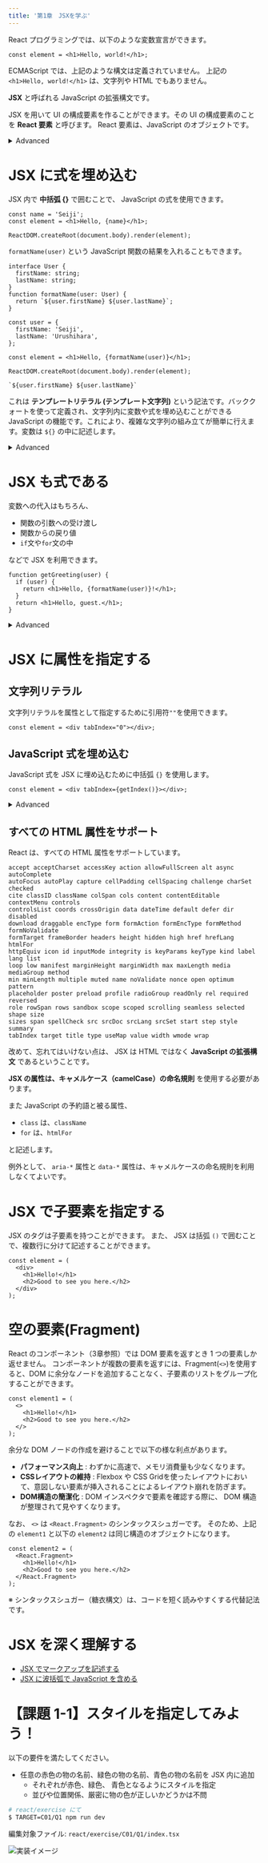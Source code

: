 ```yaml
---
title: '第1章　JSXを学ぶ'
---
```


React プログラミングでは、以下のような変数宣言ができます。

```tsx
const element = <h1>Hello, world!</h1>;
```

ECMAScript では、上記のような構文は定義されていません。
上記の `<h1>Hello, world!</h1>` は、文字列や HTML でもありません。

**JSX** と呼ばれる JavaScript の拡張構文です。

JSX を用いて UI の構成要素を作ることができます。その UI の構成要素のことを **React 要素** と呼びます。
React 要素は、JavaScript のオブジェクトです。

<details><summary>Advanced</summary>
JSX はそのままではブラウザ上では動作しません。
そのため、 React の toolchain を使って、JSX を使わない、通常の JavaScript オブジェクトへ変換します。

この章の Advanced には JSX を使わず、 `React.createElement()` という関数を使用して React 要素を生成する例が書かれています。
</details>

# JSX に式を埋め込む

JSX 内で **中括弧 {}** で囲むことで、 JavaScript の式を使用できます。

```tsx
const name = 'Seiji';
const element = <h1>Hello, {name}</h1>;

ReactDOM.createRoot(document.body).render(element);
```

`formatName(user)` という JavaScript 関数の結果を入れることもできます。

```tsx
interface User {
  firstName: string;
  lastName: string;
}
function formatName(user: User) {
  return `${user.firstName} ${user.lastName}`;
}

const user = {
  firstName: 'Seiji',
  lastName: 'Urushihara',
};

const element = <h1>Hello, {formatName(user)}</h1>;

ReactDOM.createRoot(document.body).render(element);
```

```
`${user.firstName} ${user.lastName}`
```

これは **テンプレートリテラル (テンプレート文字列)** という記法です。バッククォートを使って定義され、文字列内に変数や式を埋め込むことができる JavaScript の機能です。これにより、複雑な文字列の組み立てが簡単に行えます。変数は `${}` の中に記述します。

<details><summary>Advanced</summary>

もし JSX の助けを得ずに記述すると、このようになります。

```typescript
import React from 'react';

const element = React.createElement('h1', null, `Hello, ${formatName(user)}`);
```

</details>

# JSX も式である

変数への代入はもちろん、

- 関数の引数への受け渡し
- 関数からの戻り値
- `if`文や`for`文の中

などで JSX を利用できます。

```tsx
function getGreeting(user) {
  if (user) {
    return <h1>Hello, {formatName(user)}!</h1>;
  }
  return <h1>Hello, guest.</h1>;
}
```

<details><summary>Advanced</summary>

もし JSX の助けを得ずに記述すると、このようになります。

```typescript
import React from "react"

function getGreeting(user) {
  if (user) {
    return React.createElement("h1",null,
      "Hello, ", formatName(user)
    )
  }
  return React.createElement("h1",null,
    "Hello, guest."
  )
```

</details>

# JSX に属性を指定する

## 文字列リテラル

文字列リテラルを属性として指定するために引用符`""`を使用できます。

```tsx
const element = <div tabIndex="0"></div>;
```

## JavaScript 式を埋め込む

JavaScript 式を JSX に埋め込むために中括弧 `{}` を使用します。

```tsx
const element = <div tabIndex={getIndex()}></div>;
```

<details><summary>Advanced</summary>

もし JSX の助けを得ずに記述すると、このようになります。

```typescript
import React from 'react';

const element = React.createElement('div', { tabIndex: '0' });
```

```typescript
import React from 'react';

const element = React.createElement('div', { tabIndex: getIndex() });
```

</details>

## すべての HTML 属性をサポート

React は、すべての HTML 属性をサポートしています。

```
accept acceptCharset accessKey action allowFullScreen alt async autoComplete
autoFocus autoPlay capture cellPadding cellSpacing challenge charSet checked
cite classID className colSpan cols content contentEditable contextMenu controls
controlsList coords crossOrigin data dateTime default defer dir disabled
download draggable encType form formAction formEncType formMethod formNoValidate
formTarget frameBorder headers height hidden high href hrefLang htmlFor
httpEquiv icon id inputMode integrity is keyParams keyType kind label lang list
loop low manifest marginHeight marginWidth max maxLength media mediaGroup method
min minLength multiple muted name noValidate nonce open optimum pattern
placeholder poster preload profile radioGroup readOnly rel required reversed
role rowSpan rows sandbox scope scoped scrolling seamless selected shape size
sizes span spellCheck src srcDoc srcLang srcSet start step style summary
tabIndex target title type useMap value width wmode wrap
```

改めて、忘れてはいけない点は、 JSX は HTML ではなく **JavaScript の拡張構文** であるということです。

**JSX の属性は、キャメルケース（camelCase）の命名規則** を使用する必要があります。

また JavaScript の予約語と被る属性、

- `class` は、`className`
- `for` は、`htmlFor`

と記述します。

例外として、 `aria-*` 属性と `data-*` 属性は、キャメルケースの命名規則を利用しなくてよいです。

# JSX で子要素を指定する

JSX のタグは子要素を持つことができます。
また、 JSX は括弧 `()` で囲むことで、複数行に分けて記述することができます。

```tsx
const element = (
  <div>
    <h1>Hello!</h1>
    <h2>Good to see you here.</h2>
  </div>
);
```

# 空の要素(Fragment)

React のコンポーネント（3章参照）では DOM 要素を返すとき 1 つの要素しか返せません。
コンポーネントが複数の要素を返すには、Fragment(`<>`)を使用すると、DOM に余分なノードを追加することなく、子要素のリストをグループ化することができます。

```tsx
const element1 = (
  <>
    <h1>Hello!</h1>
    <h2>Good to see you here.</h2>
  </>
);
```

余分な DOM ノードの作成を避けることで以下の様な利点があります。

- **パフォーマンス向上** : わずかに高速で、メモリ消費量も少なくなります。
- **CSSレイアウトの維持** : Flexbox や CSS Gridを使ったレイアウトにおいて、意図しない要素が挿入されることによるレイアウト崩れを防ぎます。
- **DOM構造の簡潔化** : DOM インスペクタで要素を確認する際に、 DOM 構造が整理されて見やすくなります。

なお、 `<>` は `<React.Fragment>` のシンタックスシュガーです。
そのため、上記の `element1` と以下の `element2` は同じ構造のオブジェクトになります。

```tsx
const element2 = (
  <React.Fragment>
    <h1>Hello!</h1>
    <h2>Good to see you here.</h2>
  </React.Fragment>
);
```

※ シンタックスシュガー（糖衣構文）は、コードを短く読みやすくする代替記法です。

# JSX を深く理解する

- [JSX でマークアップを記述する](https://ja.react.dev/learn/writing-markup-with-jsx)
- [JSX に波括弧で JavaScript を含める](https://ja.react.dev/learn/javascript-in-jsx-with-curly-braces)

# 【課題 1-1】スタイルを指定してみよう！

以下の要件を満たしてください。

- 任意の赤色の物の名前、緑色の物の名前、青色の物の名前を JSX 内に追加
  - それぞれが赤色、緑色、 青色となるようにスタイルを指定
  - 並びや位置関係、厳密に物の色が正しいかどうかは不問

```bash
# react/exercise にて
$ TARGET=C01/Q1 npm run dev
```

編集対象ファイル: `react/exercise/C01/Q1/index.tsx`

![実装イメージ](./01_lesson1-1.png)

